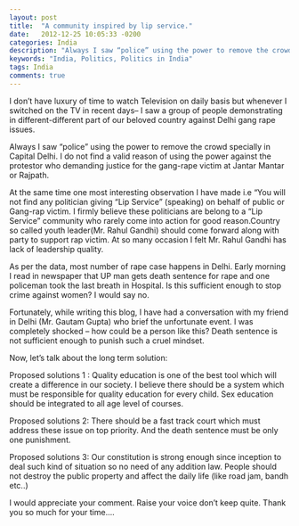 ```yaml
---
layout: post
title:  "A community inspired by lip service."
date:   2012-12-25 10:05:33 -0200
categories: India
description: "Always I saw “police” using the power to remove the crowd specially in Capital Delhi."
keywords: "India, Politics, Politics in India"
tags: India
comments: true
---
```


I don’t have luxury of time to watch Television on daily basis but whenever I switched on the TV in recent days– I saw a group of people demonstrating in different-different part of our beloved country against Delhi gang rape issues.

Always I saw “police” using the power to remove the crowd specially in Capital Delhi. I do not find a valid reason of using the power against the protestor who demanding justice for the gang-rape victim at Jantar Mantar or Rajpath.

At the same time one most interesting observation I have made i.e “You will not find any politician giving “Lip Service” (speaking) on behalf of public or Gang-rap victim. I firmly believe these politicians are belong to a “Lip Service” community who rarely come into action for good reason.Country so called youth leader(Mr. Rahul Gandhi) should come forward along with party to support rap victim. At so many occasion I felt Mr. Rahul Gandhi has lack of leadership quality.

As per the data, most number of rape case happens in Delhi. Early morning I read in newspaper that UP man gets death sentence for rape and one policeman took the last breath in Hospital. Is this sufficient enough to stop crime against women? I would say no.

Fortunately, while writing this blog, I have had a conversation with my friend in Delhi (Mr. Gautam Gupta) who brief the unfortunate event. I was completely shocked – how could be a person like this? Death sentence is not sufficient enough to punish such a cruel mindset.

Now, let’s talk about the long term solution:

Proposed solutions 1 : Quality education is one of the best tool which will create a difference in our society. I believe there should be a system which must be responsible for quality education for every child. Sex education should be integrated to all age level of courses.

Proposed solutions 2: There should be a fast track court which must address these issue on top priority. And the death sentence must be only one punishment.

Proposed solutions 3: Our constitution is strong enough since inception to deal such kind of situation so no need of any addition law. People should not destroy the public property and affect the daily life (like road jam, bandh etc..)

I would appreciate your comment. Raise your voice don’t keep quite. Thank you so much for your time….
